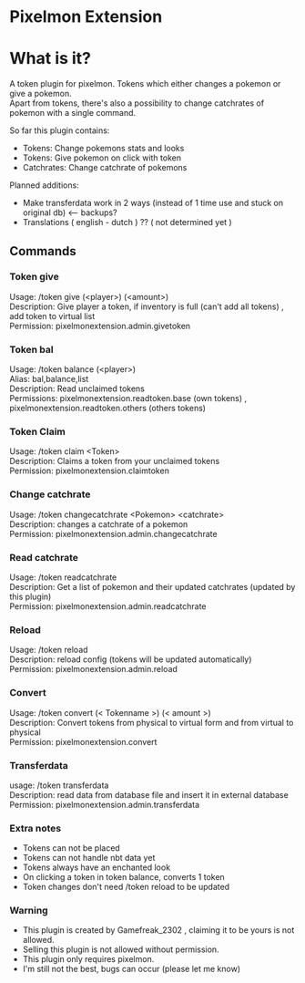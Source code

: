 # Pixelmon Extension

# What is it?
A token plugin for pixelmon. Tokens which either changes a pokemon or give a pokemon.  
Apart from tokens, there's also a possibility to change catchrates of pokemon with a single command.  

So far this plugin contains: 
- Tokens: Change pokemons stats and looks
- Tokens: Give pokemon on click with token
- Catchrates: Change catchrate of pokemons 


Planned additions:

- Make transferdata work in 2 ways (instead of 1 time use and stuck on original db) <-- backups?
- Translations ( english - dutch ) ?? ( not determined yet )
## Commands

### Token give 
Usage: /token give (\<player\>) (\<amount\>)  
Description: Give player a token, if inventory is full (can't add all tokens) , add token to virtual list  
Permission: pixelmonextension.admin.givetoken  
  
### Token bal

Usage: /token balance (\<player\>)  
Alias: bal,balance,list  
Description: Read unclaimed tokens  
Permissions: pixelmonextension.readtoken.base (own tokens) , pixelmonextension.readtoken.others (others tokens)
  
### Token Claim

Usage: /token claim \<Token\>  
Description: Claims a token from your unclaimed tokens  
Permission: pixelmonextension.claimtoken
  
### Change catchrate

Usage: /token changecatchrate \<Pokemon\> \<catchrate\>  
Description: changes a catchrate of a pokemon  
Permission: pixelmonextension.admin.changecatchrate  
  
### Read catchrate

Usage: /token readcatchrate   
Description: Get a list of pokemon and their updated catchrates (updated by this plugin)  
Permission: pixelmonextension.admin.readcatchrate  
  
### Reload

Usage: /token reload  
Description: reload config (tokens will be updated automatically)  
Permission: pixelmonextension.admin.reload  

### Convert
Usage: /token convert (< Tokenname >) (< amount >)  
Description: Convert tokens from physical to virtual form and from virtual to physical  
Permission: pixelmonextension.convert 

### Transferdata 
usage: /token transferdata  
Description: read data from database file and insert it in external database  
Permission: pixelmonextension.admin.transferdata 

### Extra notes
- Tokens can not be placed 
- Tokens can not handle nbt data yet
- Tokens always have an enchanted look  
- On clicking a token in token balance, converts 1 token
- Token changes don't need /token reload to be updated
### Warning
- This plugin is created by Gamefreak_2302 , claiming it to be yours is not allowed. 
- Selling this plugin is not allowed without permission.
- This plugin only requires pixelmon.
- I'm still not the best, bugs can occur (please let me know)
